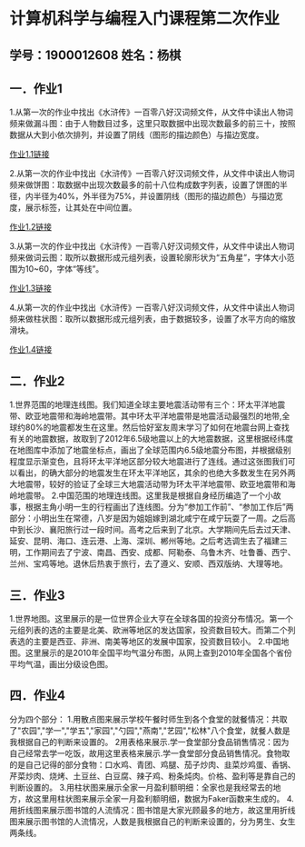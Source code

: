 # 计算机科学与编程入门课程第二次作业
## 学号：1900012608 姓名：杨棋
## 一．作业1
1.从第一次的作业中找出《水浒传》一百零八好汉词频文件，从文件中读出人物词频来做漏斗图：由于人物数目过多，这里只取数据中出现次数最多的前三十，按照数据从大到小依次排列，并设置了阴线（图形的描边颜色）与描边宽度。

[作业1.1链接](https://yangqi-111.github.io/词频统计-漏斗.html)

2.从第一次的作业中找出《水浒传》一百零八好汉词频文件，从文件中读出人物词频来做饼图：取数据中出现次数最多的前十八位构成数字列表，设置了饼图的半径，内半径为40%，外半径为75%，并设置阴线（图形的描边颜色）与描边宽度，展示标签，让其处在中间位置。

[作业1.2链接](https://yangqi-111.github.io/词频统计-饼图.html)

3.从第一次的作业中找出《水浒传》一百零八好汉词频文件，从文件中读出人物词频来做词云图：取所以数据形成元组列表，设置轮廓形状为“五角星”，字体大小范围为10~60，字体“等线”。

[作业1.3链接](https://yangqi-111.github.io/词频统计-词云.html)

4.从第一次的作业中找出《水浒传》一百零八好汉词频文件，从文件中读出人物词频来做柱状图：取所以数据形成元组列表，由于数据较多，设置了水平方向的缩放滑块。

[作业1.4链接](https://yangqi-111.github.io/词频统计-柱状图.html)

## 二．作业2
1.世界范围的地理连线图。我们知道全球主要地震活动带有三个：环太平洋地震带、欧亚地震带和海岭地震带。其中环太平洋地震带是地震活动最强烈的地带,全球约80%的地震都发生在这里。然后恰好室友周末学习了如何在地震台网上查找有关的地震数据，故取到了2012年6.5级地震以上的大地震数据，这里根据经纬度在地图库中添加了地震坐标点，画出了全球范围内6.5级地震分布图，并根据级别程度显示渐变色，且将环太平洋地区部分较大地震进行了连线。通过这张图我们可以看出，的确大部分的地震发生在环太平洋地区，其余的也绝大多数发生在另外两大地震带，较好的验证了全球三大地震活动带为环太平洋地震带、欧亚地震带和海岭地震带。
2.中国范围的地理连线图。这里我是根据自身经历编造了一个小故事，根据主角小明一生的行程画出了连线图。分为“参加工作前”、“参加工作后”两部分：小明出生在常德，八岁是因为姐姐嫁到湖北咸宁在咸宁玩耍了一周。之后高中到长沙、襄阳旅行过一段时间。高考之后来到了北京。大学期间先后去过天津、延安、昆明、海口、连云港、上海、深圳、郴州等地。之后考选调生去了福建三明，工作期间去了宁波、南昌、西安、成都、阿勒泰、乌鲁木齐、吐鲁番、西宁、兰州、宝鸡等地。退休后热衷于旅行，去了遵义、安顺、西双版纳、大理等地。
## 三．作业3
1.世界地图。这里展示的是一位世界企业大亨在全球各国的投资分布情况。第一个元组列表的选的主要是北美、欧洲等地区的发达国家，投资数目较大。而第二个列表选的主要是西亚、非洲、南美等地区的发展中国家，投资数目较小。
2.中国地图。这里展示的是2010年全国平均气温分布图，从网上查到2010年全国各个省份平均气温，画出分级设色图。
## 四．作业4
分为四个部分：
1.用散点图来展示学校午餐时师生到各个食堂的就餐情况：共取了"农园","学一","学五","家园","勺园","燕南","艺园","松林"八个食堂，就餐人数是我根据自己的判断来设置的。
2用表格来展示.学一食堂部分食品销售情况：因为自己经常去学一吃饭，故用这里表格来展示.学一食堂部分食品销售情况。食物取的是自己记得的部分食物：口水鸡、青团、鸡腿、茄子炒肉、韭菜炒鸡蛋、香锅、芹菜炒肉、烧烤、土豆丝、白豆腐、辣子鸡、粉条炖肉。价格、盈利等是靠自己的判断设置的。
3.用柱状图来展示全家一月盈利额明细：全家也是我经常去的地方，故这里用柱状图来展示全家一月盈利额明细，数据为Faker函数来生成的。
4.用折线图来展示图书馆的人流情况：图书馆是大家光顾最多的地方，故这里用折线图来展示图书馆的人流情况，人数是我根据自己的判断来设置的，分为男生、女生两条线。
